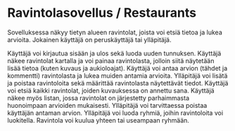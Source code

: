 # Ravintolasovellus / Restaurants
Sovelluksessa näkyy tietyn alueen ravintolat, joista voi etsiä tietoa ja lukea arvioita. Jokainen käyttäjä on peruskäyttäjä tai ylläpitäjä.

Käyttäjä voi kirjautua sisään ja ulos sekä luoda uuden tunnuksen.
Käyttäjä näkee ravintolat kartalla ja voi painaa ravintolasta, jolloin siitä näytetään lisää tietoa (kuten kuvaus ja aukioloajat).
Käyttäjä voi antaa arvion (tähdet ja kommentti) ravintolasta ja lukea muiden antamia arvioita.
Ylläpitäjä voi lisätä ja poistaa ravintoloita sekä määrittää ravintolasta näytettävät tiedot.
Käyttäjä voi etsiä kaikki ravintolat, joiden kuvauksessa on annettu sana.
Käyttäjä näkee myös listan, jossa ravintolat on järjestetty parhaimmasta huonoimpaan arvioiden mukaisesti.
Ylläpitäjä voi tarvittaessa poistaa käyttäjän antaman arvion.
Ylläpitäjä voi luoda ryhmiä, joihin ravintoloita voi luokitella. Ravintola voi kuulua yhteen tai useampaan ryhmään.
